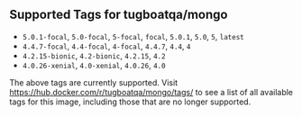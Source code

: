 ## Supported Tags for tugboatqa/mongo

* `5.0.1-focal`, `5.0-focal`, `5-focal`, `focal`, `5.0.1`, `5.0`, `5`, `latest`
* `4.4.7-focal`, `4.4-focal`, `4-focal`, `4.4.7`, `4.4`, `4`
* `4.2.15-bionic`, `4.2-bionic`, `4.2.15`, `4.2`
* `4.0.26-xenial`, `4.0-xenial`, `4.0.26`, `4.0`

The above tags are currently supported. Visit https://hub.docker.com/r/tugboatqa/mongo/tags/ to see a list of all available tags for this image, including those that are no longer supported.
